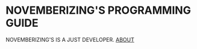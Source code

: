 # NOVEMBERIZING'S PROGRAMMING GUIDE

NOVEMBERIZING'S IS A JUST DEVELOPER. [ABOUT](https://iticworld.github.io)

